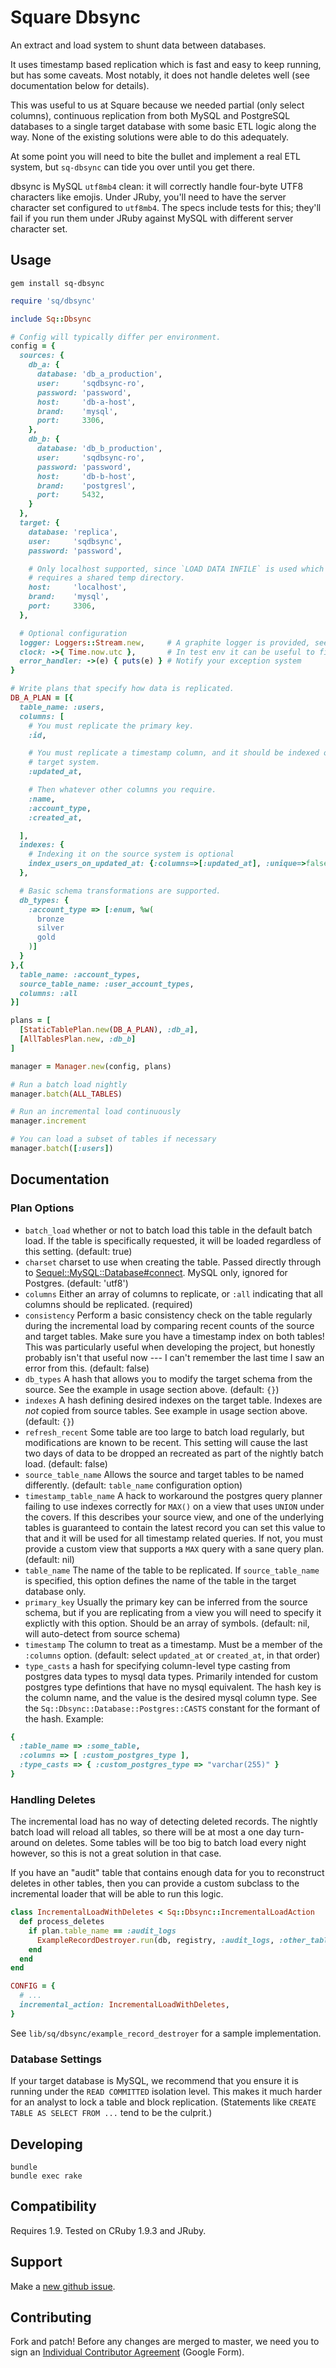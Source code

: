 Square Dbsync
=============

An extract and load system to shunt data between databases.

It uses timestamp based replication which is fast and easy to keep running,
but has some caveats. Most notably, it does not handle deletes well (see
documentation below for details).

This was useful to us at Square because we needed partial (only select
columns), continuous replication from both MySQL and PostgreSQL databases to a
single target database with some basic ETL logic along the way. None of the
existing solutions were able to do this adequately.

At some point you will need to bite the bullet and implement a real ETL system,
but `sq-dbsync` can tide you over until you get there.

dbsync is MySQL `utf8mb4` clean: it will correctly handle four-byte
UTF8 characters like emojis. Under JRuby, you'll need to have the
server character set configured to `utf8mb4`. The specs include tests
for this; they'll fail if you run them under JRuby against MySQL with
different server character set.

Usage
-----

```
gem install sq-dbsync
```

``` Ruby
require 'sq/dbsync'

include Sq::Dbsync

# Config will typically differ per environment.
config = {
  sources: {
    db_a: {
      database: 'db_a_production',
      user:     'sqdbsync-ro',
      password: 'password',
      host:     'db-a-host',
      brand:    'mysql',
      port:     3306,
    },
    db_b: {
      database: 'db_b_production',
      user:     'sqdbsync-ro',
      password: 'password',
      host:     'db-b-host',
      brand:    'postgresl',
      port:     5432,
    }
  },
  target: {
    database: 'replica',
    user:     'sqdbsync',
    password: 'password',

    # Only localhost supported, since `LOAD DATA INFILE` is used which
    # requires a shared temp directory.
    host:     'localhost',
    brand:    'mysql',
    port:     3306,
  },

  # Optional configuration
  logger: Loggers::Stream.new,     # A graphite logger is provided, see source.
  clock: ->{ Time.now.utc },       # In test env it can be useful to fix this.
  error_handler: ->(e) { puts(e) } # Notify your exception system
}

# Write plans that specify how data is replicated.
DB_A_PLAN = [{
  table_name: :users,
  columns: [
    # You must replicate the primary key.
    :id,

    # You must replicate a timestamp column, and it should be indexed on the
    # target system.
    :updated_at,

    # Then whatever other columns you require.
    :name,
    :account_type,
    :created_at,

  ],
  indexes: {
    # Indexing it on the source system is optional
    index_users_on_updated_at: {:columns=>[:updated_at], :unique=>false},
  },

  # Basic schema transformations are supported.
  db_types: {
    :account_type => [:enum, %w(
      bronze
      silver
      gold
    )]
  }
},{
  table_name: :account_types,
  source_table_name: :user_account_types,
  columns: :all
}]

plans = [
  [StaticTablePlan.new(DB_A_PLAN), :db_a],
  [AllTablesPlan.new, :db_b]
]

manager = Manager.new(config, plans)

# Run a batch load nightly
manager.batch(ALL_TABLES)

# Run an incremental load continuously
manager.increment

# You can load a subset of tables if necessary
manager.batch([:users])
```

Documentation
-------------

### Plan Options

* `batch_load` whether or not to batch load this table in the default batch
  load. If the table is specifically requested, it will be loaded regardless of
  this setting. (default: true)
* `charset` charset to use when creating the table. Passed directly through to
  [Sequel::MySQL::Database#connect](http://sequel.rubyforge.org/rdoc-adapters/classes/Sequel/MySQL/Database.html).
  MySQL only, ignored for Postgres. (default: 'utf8')
* `columns` Either an array of columns to replicate, or `:all` indicating that
  all columns should be replicated. (required)
* `consistency` Perform a basic consistency check on the table regularly during
  the incremental load by comparing recent counts of the source and target
  tables. Make sure you have a timestamp index on both tables! This was
  particularly useful when developing the project, but honestly probably isn't
  that useful now --- I can't remember the last time I saw an error from this.
  (default: false)
* `db_types` A hash that allows you to modify the target schema from the
  source. See the example in usage section above. (default: `{}`)
* `indexes` A hash defining desired indexes on the target table. Indexes are
  *not* copied from source tables. See example in usage section above.
  (default: `{}`)
* `refresh_recent` Some table are too large to batch load regularly, but
  modifications are known to be recent. This setting will cause the last two
  days of data to be dropped an recreated as part of the nightly batch load.
  (default: false)
* `source_table_name` Allows the source and target tables to be named
  differently. (default: `table_name` configuration option)
* `timestamp_table_name` A hack to workaround the postgres query planner
  failing to use indexes correctly for `MAX()` on a view that uses `UNION`
  under the covers. If this describes your source view, and one of the
  underlying tables is guaranteed to contain the latest record you can set this
  value to that and it will be used for all timestamp related queries. If not,
  you must provide a custom view that supports a `MAX` query with a sane query
  plan. (default: nil)
* `table_name` The name of the table to be replicated. If `source_table_name`
  is specified, this option defines the name of the table in the target
  database only.
* `primary_key` Usually the primary key can be inferred from the source schema,
  but if you are replicating from a view you will need to specify it explictly
  with this option. Should be an array of symbols. (default: nil, will
  auto-detect from source schema)
* `timestamp` The column to treat as a timestamp. Must be a member of the
  `:columns` option. (default: select `updated_at` or `created_at`, in that
  order)
* `type_casts` a hash for specifying column-level type casting from postgres
  data types to mysql data types. Primarily intended for custom postgres type
  defintions that have no mysql equivalent. The hash key is the column name,
  and the value is the desired mysql column type. See the
  `Sq::Dbsync::Database::Postgres::CASTS` constant for the formant of the hash.
  Example:

```ruby
{
  :table_name => :some_table,
  :columns => [ :custom_postgres_type ],
  :type_casts => { :custom_postgres_type => "varchar(255)" }
}
```

### Handling Deletes

The incremental load has no way of detecting deleted records. The nightly batch
load will reload all tables, so there will be at most a one day turn-around on
deletes. Some tables will be too big to batch load every night however, so this
is not a great solution in that case.

If you have an "audit" table that contains enough data for you to reconstruct
deletes in other tables, then you can provide a custom subclass to the
incremental loader that will be able to run this logic.

``` ruby
class IncrementalLoadWithDeletes < Sq::Dbsync::IncrementalLoadAction
  def process_deletes
    if plan.table_name == :audit_logs
      ExampleRecordDestroyer.run(db, registry, :audit_logs, :other_table)
    end
  end
end

CONFIG = {
  # ...
  incremental_action: IncrementalLoadWithDeletes,
}
```

See `lib/sq/dbsync/example_record_destroyer` for a sample implementation.

### Database Settings

If your target database is MySQL, we recommend that you ensure it is running
under the `READ COMMITTED` isolation level. This makes it much harder for an
analyst to lock a table and block replication. (Statements like `CREATE TABLE
AS SELECT FROM ...` tend to be the culprit.)

Developing
----------

    bundle
    bundle exec rake

Compatibility
-------------

Requires 1.9. Tested on CRuby 1.9.3 and JRuby.

## Support

Make a [new github issue](https://github.com/square/sq-dbsync/issues/new).

## Contributing

Fork and patch! Before any changes are merged to master, we need you to sign an
[Individual Contributor
Agreement](https://spreadsheets.google.com/a/squareup.com/spreadsheet/viewform?formkey=dDViT2xzUHAwRkI3X3k5Z0lQM091OGc6MQ&ndplr=1)
(Google Form).

